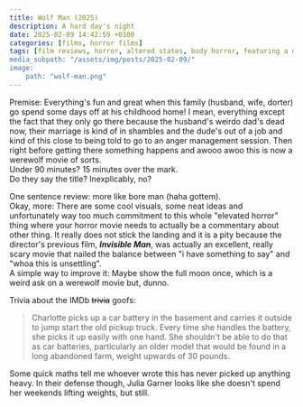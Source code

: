 ```yaml
---
title: Wolf Man (2025)
description: A hard day's night
date: 2025-02-09 14:42:59 +0100
categories: [films, horror films]
tags: [film reviews, horror, altered states, body horror, featuring a dog, folk horror, middleofnowherecore, it's a metaphor d'uh, vacationsploitation, wrong place wrong face, they don't say the title]
media_subpath: "/assets/img/posts/2025-02-09/"
image:
    path: "wolf-man.png"
---
```

<span class="reviewsection">Premise:</span> Everything's fun and great when this family (husband, wife, dorter) go spend some days off at his childhood home! I mean, everything except the fact that they only go there because the husband's weirdo dad's dead now, their marriage is kind of in shambles and the dude's out of a job and kind of this close to being told to go to an anger management session. Then right before getting there something happens and awooo awoo this is now a werewolf movie of sorts.<br/>
<span class="reviewsection">Under 90 minutes?</span> 15 minutes over the mark.<br/>
<span class="reviewsection">Do they say the title?</span> Inexplicably, no?

<span class="reviewsection">One sentence review:</span> more like bore man (haha gottem).<br/>
<span class="reviewsection">Okay, more:</span> There are some cool visuals, some neat ideas and unfortunately way too much commitment to this whole "elevated horror" thing where your horror movie needs to actually be a commentary about other thing. It really does not stick the landing and it is a pity because the director's previous film, ***Invisible Man***, was actually an excellent, really scary movie that nailed the balance between "i have something to say" and "whoa this is unsettling".<br/>
<span class="reviewsection">A simple way to improve it:</span> Maybe show the full moon once, which is a weird ask on a werewolf movie but, dunno.

<span class="reviewsection">Trivia about the IMDb ~~trivia~~ goofs:</span>
> Charlotte picks up a car battery in the basement and carries it outside to jump start the old pickup truck. Every time she handles the battery, she picks it up easily with one hand. She shouldn't be able to do that as car batteries, particularly an older model that would be found in a long abandoned farm, weight upwards of 30 pounds.

Some quick maths tell me whoever wrote this has never picked up anything heavy. In their defense though, Julia Garner looks like she doesn't spend her weekends lifting weights, but still.